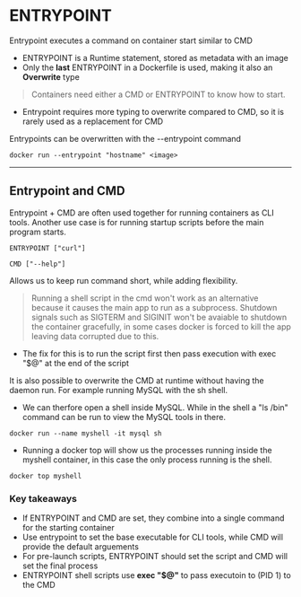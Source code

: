 # ENTRYPOINT 

Entrypoint executes a command on container start similar to CMD

- ENTRYPOINT is a Runtime statement, stored as metadata with an image 
- Only the **last** ENTRYPOINT in a Dockerfile is used, making it also an **Overwrite** type

> Containers need either a CMD or ENTRYPOINT to know how to start. 

- Entrypoint requires more typing to overwrite compared to CMD, so it is rarely used as a replacement for CMD

Entrypoints can be overwritten with the --entrypoint command 
```
docker run --entrypoint "hostname" <image> 
```

---

## Entrypoint and CMD 

Entrypoint + CMD are often used together for running containers as CLI tools. Another use case is for running startup scripts before the main program starts.

```
ENTRYPOINT ["curl"]

CMD ["--help"]

```
Allows us to keep run command short, while adding flexibility. 

> Running a shell script in the cmd won't work as an alternative because it causes the main app to run as a subprocess. Shutdown signals such as SIGTERM and SIGINIT 
won't be avaiable to shutdown the container gracefully, in some cases docker is forced to kill the app leaving data corrupted due to this.

- The fix for this is to run the script first then pass execution with exec "$@" at the end of the script 

It is also possible to overwrite the CMD at runtime without having the daemon run. For example running MySQL with the sh shell.

- We can therfore open a shell inside MySQL. While in the shell a "ls /bin" command can be run to view the MySQL tools in there. 

```
docker run --name myshell -it mysql sh 
``` 
- Running a docker top will show us the processes running inside the myshell container, in this case the only process running is the shell.  

```
docker top myshell 
```

### Key takeaways

- If ENTRYPOINT and CMD are set, they combine into a single command for the starting container 
- Use entrypoint to set the base executable for CLI tools, while CMD will provide the default arguements
- For pre-launch scripts, ENTRYPOINT should set the script and CMD will set the final process 
- ENTRYPOINT shell scripts use **exec "$@"** to pass executoin to (PID 1) to the CMD   








